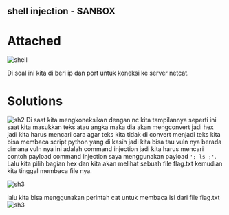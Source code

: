 ## shell injection - SANBOX

# Attached
![shell](https://github.com/Bayupangestu18/WRITE-UP_CTF-TKJ/assets/119099396/0680c8b9-27a3-4a9d-b168-9afc86047f4e)

Di soal ini kita di beri ip dan port untuk koneksi ke server netcat.

# Solutions
![sh2](https://github.com/Bayupangestu18/WRITE-UP_CTF-TKJ/assets/119099396/ac1654dc-9ffa-417c-b40e-aa475614e1e5)
Di saat kita mengkoneksikan dengan nc kita tampilannya seperti ini saat kita masukkan teks atau angka maka dia akan mengconvert jadi hex jadi kita harus mencari cara agar teks kita tidak di convert menjadi teks kita bisa membaca script python yang di kasih jadi kita bisa tau vuln nya berada dimana vuln nya ini adalah command injection jadi kita harus mencari contoh payload command injection saya menggunakan payload `'; ls ;'`. Lalu kita pilih bagian hex dan kita akan melihat sebuah file flag.txt kemudian kita tinggal membaca file nya.

![sh3](https://github.com/Bayupangestu18/WRITE-UP_CTF-TKJ/assets/119099396/e4c4cdea-6470-4155-9655-90a7ea7b2a5b)

lalu kita bisa menggunakan perintah cat untuk membaca isi dari file flag.txt
![sh3](https://github.com/Bayupangestu18/WRITE-UP_CTF-TKJ/assets/119099396/e4c4cdea-6470-4155-9655-90a7ea7b2a5b)

